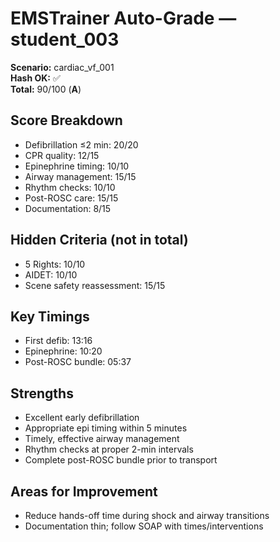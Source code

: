 # EMSTrainer Auto-Grade — student_003
**Scenario:** cardiac_vf_001  
**Hash OK:** ✅  
**Total:** 90/100 (**A**)

## Score Breakdown
- Defibrillation ≤2 min: 20/20
- CPR quality: 12/15
- Epinephrine timing: 10/10
- Airway management: 15/15
- Rhythm checks: 10/10
- Post-ROSC care: 15/15
- Documentation: 8/15

## Hidden Criteria (not in total)
- 5 Rights: 10/10
- AIDET: 10/10
- Scene safety reassessment: 15/15

## Key Timings
- First defib: 13:16
- Epinephrine: 10:20
- Post-ROSC bundle: 05:37

## Strengths
- Excellent early defibrillation
- Appropriate epi timing within 5 minutes
- Timely, effective airway management
- Rhythm checks at proper 2-min intervals
- Complete post-ROSC bundle prior to transport

## Areas for Improvement
- Reduce hands-off time during shock and airway transitions
- Documentation thin; follow SOAP with times/interventions